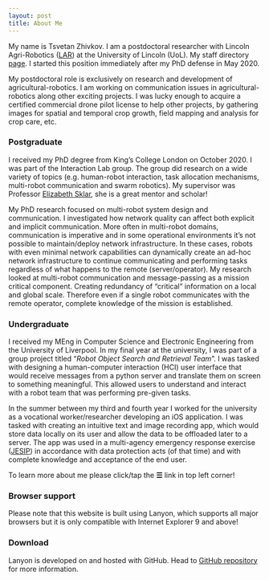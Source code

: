 ```yaml
---
layout: post
title: About Me
---
```


My name is Tsvetan Zhivkov. I am a postdoctoral researcher with Lincoln Agri-Robotics ([LAR](https://lar.lincoln.ac.uk/)) at the University of Lincoln (UoL). My staff directory [page](https://staff.lincoln.ac.uk/70477d8f-a7ae-49fe-a751-01c338eac1ba). I started this position immediately after my PhD defense in May 2020.

My postdoctoral role is exclusively on research and development of agricultural-robotics. I am working on communication issues in agricultural-robotics along other exciting projects. I was lucky enough to acquire a certified commercial drone pilot license to help other projects, by gathering images for spatial and temporal crop growth, field mapping and analysis for crop care, etc.

### Postgraduate

I received my PhD degree from King’s College London on October 2020.  I was part of the Interaction Lab group. The group did research on a wide variety of topics (e.g. human-robot interaction, task allocation mechanisms, multi-robot communication and swarm robotics). My supervisor was Professor [Elizabeth Sklar](https://nms.kcl.ac.uk/elizabeth.sklar/), she is a great mentor and scholar!

My PhD research focused on multi-robot system design and communication. I investigated how network quality can affect both explicit and implicit communication. More often in multi-robot domains, communication is imperative and in some operational environments it’s not possible to maintain/deploy network infrastructure. In these cases, robots with even minimal network capabilities can dynamically create an ad-hoc network infrastructure to continue communicating and performing tasks regardless of what happens to the remote (server/operator). My research looked at multi-robot communication and message-passing as a mission critical component. Creating redundancy of “critical” information on a local and global scale. Therefore even if a single robot communicates with the remote operator, complete knowledge of the mission is established.


### Undergraduate

I received my MEng in Computer Science and Electronic Engineering from the University of Liverpool. In my final year at the university, I was part of a group project titled “_Robot Object Search and Retrieval Team_”. I was tasked with designing a human-computer interaction (HCI) user interface that would receive messages from a python server and translate them on screen to something meaningful. This allowed users to understand and interact with a robot team that was performing pre-given tasks.

In the summer between my third and fourth year I worked for the university as a vocational worker/researcher developing an iOS application. I was tasked with creating an intuitive text and image recording app, which would store data locally on its user and allow the data to be offloaded later to a server. The app was used in a multi-agency emergency response exercise ([JESIP](https://news.liverpool.ac.uk/2014/09/19/multi-agency-emergency-response-exercise-evaluated-by-university/)) in accordance with data protection acts (of that time) and with complete knowledge and acceptance of the end user.

To learn more about me please click/tap the **☰** link in top left corner!

### Browser support

Please note that this website is built using Lanyon, which supports all major browsers but it is only compatible with Internet Explorer 9 and above!

### Download

Lanyon is developed on and hosted with GitHub. Head to <a href="https://github.com/poole/lanyon">GitHub repository</a> for more information.
